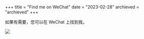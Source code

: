 +++
title = "Find me on WeChat"
date = "2023-02-28"
archieved = "archieved"
+++

如果有需要，您可以在 WeChat 上找到我。

![](../images/wechat.png)
